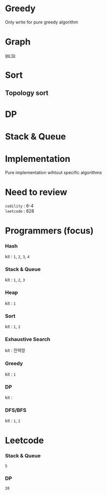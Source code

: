 # Greedy
Only write for pure greedy algorithm

# Graph
[go to](./graph.md)

# Sort
## Topology sort
# DP
# Stack & Queue

# Implementation
Pure implementation wihtout specific algorithms
# Need to review

`codility` : 6-4  
`leetcode` : 828

# Programmers (focus)

### Hash

kit : `1`, `2`, `3`, `4`

### Stack & Queue

kit : `1`, `2`, `3`

### Heap

kit : `1`

### Sort

kit : `1`, `2`

### Exhaustive Search

kit : 전력망

### Greedy

kit : `1`

### DP

kit :

### DFS/BFS

kit : `1`, `2`

# Leetcode

### Stack & Queue

`5`

### DP

`20`
